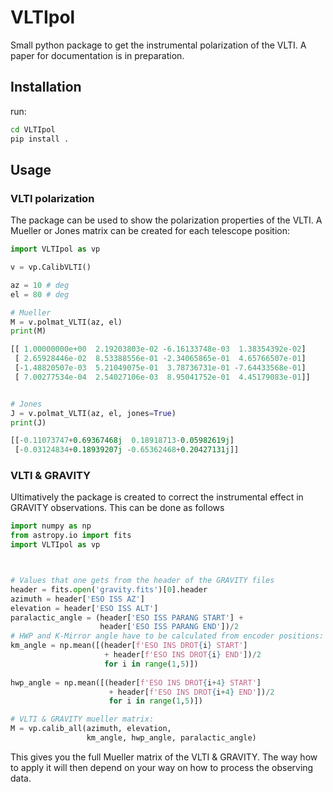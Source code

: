 # VLTIpol

Small python package to get the instrumental polarization of the VLTI.
A paper for documentation is in preparation.

## Installation
run:
```bash
cd VLTIpol
pip install .
```

## Usage
### VLTI polarization

The package can be used to show the polarization properties of the VLTI. A Mueller or Jones matrix can be created for each telescope position:

```python
import VLTIpol as vp

v = vp.CalibVLTI()

az = 10 # deg
el = 80 # deg

# Mueller
M = v.polmat_VLTI(az, el)
print(M)

[[ 1.00000000e+00  2.19203803e-02 -6.16133748e-03  1.38354392e-02]
 [ 2.65928446e-02  8.53388556e-01 -2.34065865e-01  4.65766507e-01]
 [-1.48820507e-03  5.21049075e-01  3.78736731e-01 -7.64433568e-01]
 [ 7.00277534e-04  2.54027106e-03  8.95041752e-01  4.45179083e-01]]


# Jones
J = v.polmat_VLTI(az, el, jones=True)
print(J)

[[-0.11073747+0.69367468j  0.18918713-0.05982619j]
 [-0.03124834+0.18939207j -0.65362468+0.20427131j]]
```

### VLTI & GRAVITY
Ultimatively the package is created to correct the instrumental effect in GRAVITY observations.
This can be done as follows

```python
import numpy as np
from astropy.io import fits
import VLTIpol as vp



# Values that one gets from the header of the GRAVITY files
header = fits.open('gravity.fits')[0].header
azimuth = header['ESO ISS AZ']
elevation = header['ESO ISS ALT']
paralactic_angle = (header['ESO ISS PARANG START'] + 
                    header['ESO ISS PARANG END'])/2
# HWP and K-Mirror angle have to be calculated from encoder positions:
km_angle = np.mean([(header[f'ESO INS DROT{i} START'] 
                     + header[f'ESO INS DROT{i} END'])/2
                     for i in range(1,5)])
               
hwp_angle = np.mean([(header[f'ESO INS DROT{i+4} START'] 
                      + header[f'ESO INS DROT{i+4} END'])/2
                      for i in range(1,5)])

# VLTI & GRAVITY mueller matrix:
M = vp.calib_all(azimuth, elevation,
                 km_angle, hwp_angle, paralactic_angle)

```
This gives you the full Mueller matrix of the VLTI & GRAVITY. The way how to apply it will then depend on your way on how to process the observing data.